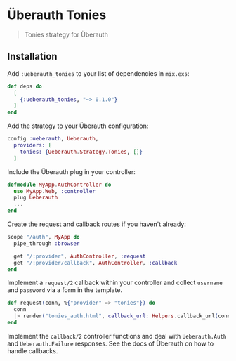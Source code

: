 # Überauth Tonies

> Tonies strategy for Überauth

## Installation

 Add `:ueberauth_tonies` to your list of dependencies in `mix.exs`:

```elixir
def deps do
  [
    {:ueberauth_tonies, "~> 0.1.0"}
  ]
end
```

Add the strategy to your Überauth configuration:

```elixir
config :ueberauth, Ueberauth,
  providers: [
    tonies: {Ueberauth.Strategy.Tonies, []}
  ]
```

Include the Überauth plug in your controller:

```elixir
defmodule MyApp.AuthController do
  use MyApp.Web, :controller
  plug Ueberauth
  ...
end
```

Create the request and callback routes if you haven't already:

```elixir
scope "/auth", MyApp do
  pipe_through :browser

  get "/:provider", AuthController, :request
  get "/:provider/callback", AuthController, :callback
end
```

Implement a `request/2` callback within your controller and collect `username` and `password` via a form in the template.

```elixir
def request(conn, %{"provider" => "tonies"}) do
  conn
  |> render("tonies_auth.html", callback_url: Helpers.callback_url(conn))
end
```

Implement the `callback/2` controller functions and deal with `Ueberauth.Auth` and `Ueberauth.Failure` responses.
See the docs of Überauth on how to handle callbacks.
